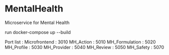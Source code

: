 # MentalHealth
Microservice for Mental Health


run docker-compose up --build

Port list : 
Microfrontend : 3010
MH_Action : 5010
MH_Formulation : 5020 
MH_Profile : 5030
MH_Provider : 5040
MH_Review : 5050
MH_Safety : 5070
